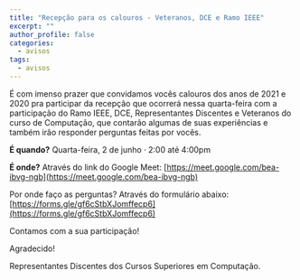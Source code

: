 ```yaml
---
title: "Recepção para os calouros - Veteranos, DCE e Ramo IEEE"
excerpt: ""
author_profile: false
categories:
  - avisos
tags:
  - avisos
---
```


É com imenso prazer que convidamos vocês calouros dos anos de 2021 e 2020 pra participar da recepção que ocorrerá nessa quarta-feira com a participação do Ramo IEEE, DCE, Representantes Discentes e Veteranos do curso de Computação, que contarão algumas de suas experiências e também irão responder perguntas feitas por vocês. 

**É quando?**
Quarta-feira, 2 de junho · 2:00 até 4:00pm

**É onde?**
Através do link do Google Meet: [https://meet.google.com/bea-ibvg-ngb](https://meet.google.com/bea-ibvg-ngb)

Por onde faço as perguntas?
Através do formulário abaixo: 
[https://forms.gle/gf6cStbXJomffecp6](https://forms.gle/gf6cStbXJomffecp6)

Contamos com a sua participação!

Agradecido!

Representantes Discentes dos Cursos Superiores em Computação.